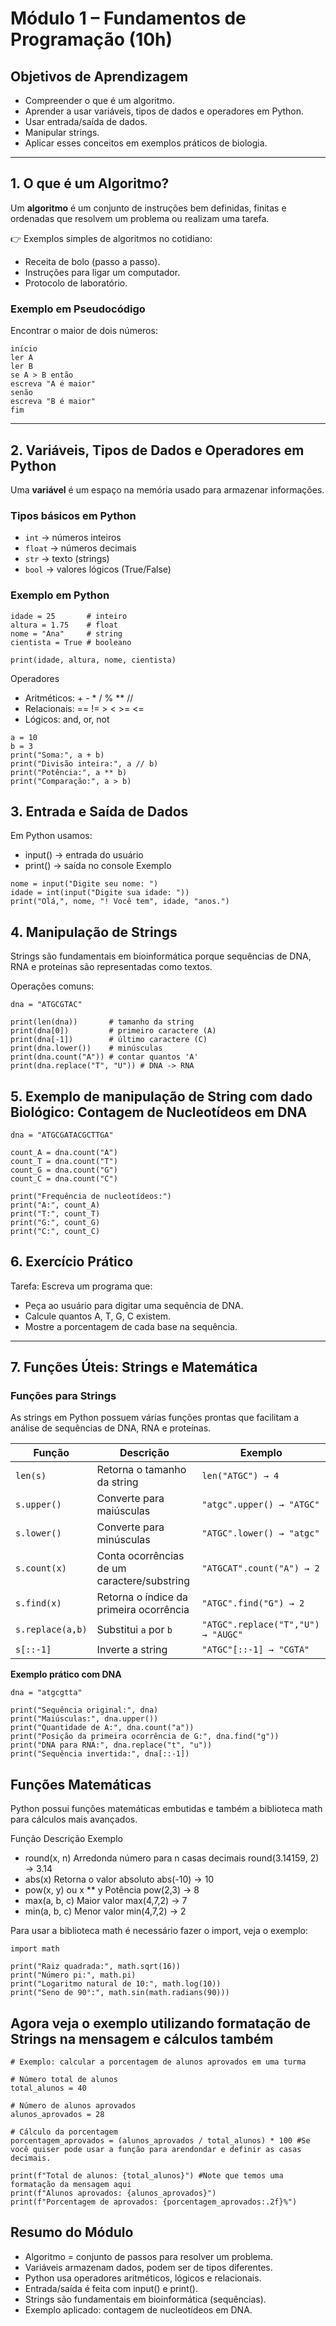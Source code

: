 # Módulo 1 – Fundamentos de Programação (10h)

## Objetivos de Aprendizagem
- Compreender o que é um algoritmo.
- Aprender a usar variáveis, tipos de dados e operadores em Python.
- Usar entrada/saída de dados.
- Manipular strings.
- Aplicar esses conceitos em exemplos práticos de biologia.

---

## 1. O que é um Algoritmo?

Um **algoritmo** é um conjunto de instruções bem definidas, finitas e ordenadas que resolvem um problema ou realizam uma tarefa.

👉 Exemplos simples de algoritmos no cotidiano:
- Receita de bolo (passo a passo).
- Instruções para ligar um computador.
- Protocolo de laboratório.

### Exemplo em Pseudocódigo
Encontrar o maior de dois números:

```
início
ler A
ler B
se A > B então
escreva "A é maior"
senão
escreva "B é maior"
fim
```
---

## 2. Variáveis, Tipos de Dados e Operadores em Python

Uma **variável** é um espaço na memória usado para armazenar informações.

### Tipos básicos em Python
- `int` → números inteiros
- `float` → números decimais
- `str` → texto (strings)
- `bool` → valores lógicos (True/False)

### Exemplo em Python

```
idade = 25       # inteiro
altura = 1.75    # float
nome = "Ana"     # string
cientista = True # booleano

print(idade, altura, nome, cientista)
```

Operadores
- Aritméticos: + - * / % ** //
- Relacionais: == != > < >= <=
- Lógicos: and, or, not

```
a = 10
b = 3
print("Soma:", a + b)
print("Divisão inteira:", a // b)
print("Potência:", a ** b)
print("Comparação:", a > b)
```
## 3. Entrada e Saída de Dados

Em Python usamos:

- input() → entrada do usuário
- print() → saída no console
Exemplo

```
nome = input("Digite seu nome: ")
idade = int(input("Digite sua idade: "))
print("Olá,", nome, "! Você tem", idade, "anos.")
```
## 4. Manipulação de Strings

Strings são fundamentais em bioinformática porque sequências de DNA, RNA e proteínas são representadas como textos.

Operações comuns:
```
dna = "ATGCGTAC"

print(len(dna))       # tamanho da string
print(dna[0])         # primeiro caractere (A)
print(dna[-1])        # último caractere (C)
print(dna.lower())    # minúsculas
print(dna.count("A")) # contar quantos 'A'
print(dna.replace("T", "U")) # DNA -> RNA
```
## 5. Exemplo de manipulação de String com dado Biológico: Contagem de Nucleotídeos em DNA

```
dna = "ATGCGATACGCTTGA"

count_A = dna.count("A")
count_T = dna.count("T")
count_G = dna.count("G")
count_C = dna.count("C")

print("Frequência de nucleotídeos:")
print("A:", count_A)
print("T:", count_T)
print("G:", count_G)
print("C:", count_C)
```

## 6. Exercício Prático

Tarefa:
Escreva um programa que:
- Peça ao usuário para digitar uma sequência de DNA.
- Calcule quantos A, T, G, C existem.
- Mostre a porcentagem de cada base na sequência.

---

## 7. Funções Úteis: Strings e Matemática

### Funções para Strings

As strings em Python possuem várias funções prontas que facilitam a análise de sequências de DNA, RNA e proteínas.

| Função | Descrição | Exemplo |
|--------|-----------|---------|
| `len(s)` | Retorna o tamanho da string | `len("ATGC") → 4` |
| `s.upper()` | Converte para maiúsculas | `"atgc".upper() → "ATGC"` |
| `s.lower()` | Converte para minúsculas | `"ATGC".lower() → "atgc"` |
| `s.count(x)` | Conta ocorrências de um caractere/substring | `"ATGCAT".count("A") → 2` |
| `s.find(x)` | Retorna o índice da primeira ocorrência | `"ATGC".find("G") → 2` |
| `s.replace(a,b)` | Substitui `a` por `b` | `"ATGC".replace("T","U") → "AUGC"` |
| `s[::-1]` | Inverte a string | `"ATGC"[::-1] → "CGTA"` |

**Exemplo prático com DNA**  
```
dna = "atgcgtta"

print("Sequência original:", dna)
print("Maiúsculas:", dna.upper())
print("Quantidade de A:", dna.count("a"))
print("Posição da primeira ocorrência de G:", dna.find("g"))
print("DNA para RNA:", dna.replace("t", "u"))
print("Sequência invertida:", dna[::-1])
```

## Funções Matemáticas

Python possui funções matemáticas embutidas e também a biblioteca math para cálculos mais avançados.

Função	Descrição	Exemplo
- round(x, n)	Arredonda número para n casas decimais	round(3.14159, 2) → 3.14
- abs(x)	Retorna o valor absoluto	abs(-10) → 10
- pow(x, y) ou x ** y	Potência	pow(2,3) → 8
- max(a, b, c)	Maior valor	max(4,7,2) → 7
- min(a, b, c)	Menor valor	min(4,7,2) → 2

Para usar a biblioteca math é necessário fazer o import, veja o exemplo:

```
import math

print("Raiz quadrada:", math.sqrt(16))
print("Número pi:", math.pi)
print("Logaritmo natural de 10:", math.log(10))
print("Seno de 90°:", math.sin(math.radians(90)))
```

## Agora veja o exemplo utilizando formatação de Strings na mensagem e cálculos também
```
# Exemplo: calcular a porcentagem de alunos aprovados em uma turma

# Número total de alunos
total_alunos = 40

# Número de alunos aprovados
alunos_aprovados = 28

# Cálculo da porcentagem
porcentagem_aprovados = (alunos_aprovados / total_alunos) * 100 #Se você quiser pode usar a função para arendondar e definir as casas decimais.

print(f"Total de alunos: {total_alunos}") #Note que temos uma formatação da mensagem aqui 
print(f"Alunos aprovados: {alunos_aprovados}")
print(f"Porcentagem de aprovados: {porcentagem_aprovados:.2f}%")
```

## Resumo do Módulo

- Algoritmo = conjunto de passos para resolver um problema.
- Variáveis armazenam dados, podem ser de tipos diferentes.
- Python usa operadores aritméticos, lógicos e relacionais.
- Entrada/saída é feita com input() e print().
- Strings são fundamentais em bioinformática (sequências).
- Exemplo aplicado: contagem de nucleotídeos em DNA.
